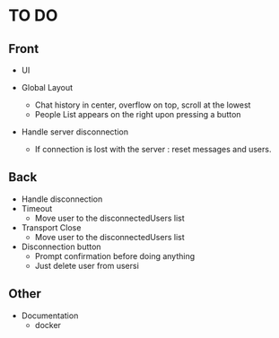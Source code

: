 # TO DO
## Front
 + UI
  + Global Layout
    + Chat history in center, overflow on top, scroll at the lowest
    + People List appears on the right upon pressing a button

  + Handle server disconnection
    + If connection is lost with the server : reset messages and users.

## Back
 + Handle disconnection
  + Timeout
    + Move user to the disconnectedUsers list
  + Transport Close
    + Move user to the disconnectedUsers list
  + Disconnection button
    + Prompt confirmation before doing anything
    + Just delete user from usersi

## Other
 + Documentation
   + docker
